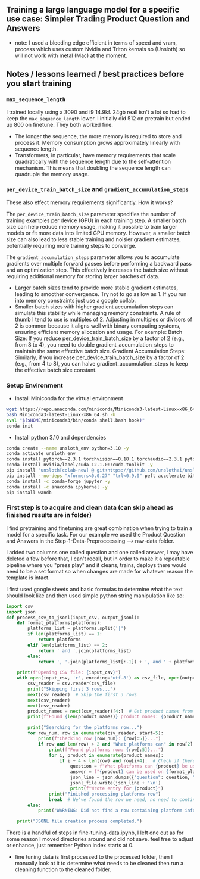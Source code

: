 ## Training a large language model for a specific use case: Simpler Trading Product Question and Answers
- note: I used a bleeding edge efficient in terms of speed and vram, process which uses custom Nvidia and Triton kernals so (Unsloth) so will not work with metal (Mac) at the moment.

## Notes / lessons learned / best practices before you start training
### `max_sequence_length` 
I trained locally using a 3090 and i9 14.9kf.  24gb reall isn't a lot so had to keep the `max_sequence_length` lower.  I initially did 512 on pretrain but ended up 800 on finetune.  They both worked fine.
- The longer the sequence, the more memory is required to store and process it. Memory consumption grows approximately linearly with sequence length.
- Transformers, in particular, have memory requirements that scale quadratically with the sequence length due to the self-attention mechanism. This means that doubling the sequence length can quadruple the memory usage.

### `per_device_train_batch_size` and `gradient_accumulation_steps` 
These also effect memory requirements significantly.  How it works?

The `per_device_train_batch_size` parameter specifies the number of training examples per device (GPU) in each training step. A smaller batch size can help reduce memory usage, making it possible to train larger models or fit more data into limited GPU memory. However, a smaller batch size can also lead to less stable training and noisier gradient estimates, potentially requiring more training steps to converge.

The `gradient_accumulation_steps` parameter allows you to accumulate gradients over multiple forward passes before performing a backward pass and an optimization step. This effectively increases the batch size without requiring additional memory for storing larger batches of data.
- Larger batch sizes tend to provide more stable gradient estimates, leading to smoother convergence. Try not to go as low as 1.  If you run into memory constraints just use a google collab.
- Smaller batch sizes with higher gradient accumulation steps can simulate this stability while managing memory constraints.
A rule of thumb I tend to use is multiples of 2.
Adjusting in multiples or divisors of 2 is common because it aligns well with binary computing systems, ensuring efficient memory allocation and usage. For example:
Batch Size:
If you reduce per_device_train_batch_size by a factor of 2 (e.g., from 8 to 4), you need to double gradient_accumulation_steps to maintain the same effective batch size.
Gradient Accumulation Steps:
Similarly, if you increase per_device_train_batch_size by a factor of 2 (e.g., from 4 to 8), you can halve gradient_accumulation_steps to keep the effective batch size constant.


### Setup Environment
- Install Miniconda for the virtual environment
```bash
wget https://repo.anaconda.com/miniconda/Miniconda3-latest-Linux-x86_64.sh -O Miniconda3-latest-Linux-x86_64.sh
bash Miniconda3-latest-Linux-x86_64.sh -b
eval "$($HOME/miniconda3/bin/conda shell.bash hook)"
conda init
```
- Install python 3.10 and dependencies
```bash
conda create --name unsloth_env python=3.10 -y
conda activate unsloth_env
conda install pytorch==2.3.1 torchvision==0.18.1 torchaudio==2.3.1 pytorch-cuda=12.1 -c pytorch -c nvidia -y
conda install nvidia/label/cuda-12.1.0::cuda-toolkit -y
pip install "unsloth[colab-new] @ git+https://github.com/unslothai/unsloth.git"
pip install --no-deps "xformers<0.0.27" "trl<0.9.0" peft accelerate bitsandbytes
conda install -c conda-forge jupyter -y
conda install -c anaconda ipykernel -y
pip install wandb
```

### First step is to acquire and clean data (can skip ahead as finished results are in folder)
I find pretraining and finetuning are great combination when trying to train a model for a specific task.
For our example we used the Product Question and Answers in the Step-1-Data-Preproccessing --> raw-data folder.

I added two columns one called question and one called answer, I may have deleted a few before that, I can't recall, but in order to make it a repeatable pipeline where you "press play" and it cleans, trains, deploys there would need to be a set format so when changes are made for whatever reason the template is intact.  

I first used google sheets and basic formulas to determine what the text should look like and then used simple python string manipulation like so:
```python
import csv
import json
def process_csv_to_jsonl(input_csv, output_jsonl):
    def format_platforms(platforms):
        platforms_list = platforms.split('|')
        if len(platforms_list) == 1:
            return platforms
        elif len(platforms_list) == 2:
            return ' and '.join(platforms_list)
        else:
            return ', '.join(platforms_list[:-1]) + ', and ' + platforms_list[-1]

    print(f"Opening CSV file: {input_csv}")
    with open(input_csv, 'r', encoding='utf-8') as csv_file, open(output_jsonl, 'w', encoding='utf-8') as jsonl_file:
        csv_reader = csv.reader(csv_file)
        print("Skipping first 3 rows...")
        next(csv_reader)  # Skip the first 3 rows
        next(csv_reader)
        next(csv_reader)
        product_names = next(csv_reader)[4:]  # Get product names from row 4, starting from column E
        print(f"Found {len(product_names)} product names: {product_names[:5]}...")

        print("Searching for the platforms row...")
        for row_num, row in enumerate(csv_reader, start=5):
            print(f"Checking row {row_num}: {row[:5]}...")
            if row and len(row) > 2 and "What platforms can" in row[2]:
                print(f"Found platforms row: {row[:5]}...")
                for i, product in enumerate(product_names):
                    if i + 4 < len(row) and row[i+4]:  # Check if there's a value for this product
                        question = f"What platforms can {product} be used on?"
                        answer = f"{product} can be used on {format_platforms(row[i+4])}"
                        json_line = json.dumps({"question": question, "answer": answer})
                        jsonl_file.write(json_line + '\n')
                        print(f"Wrote entry for {product}")
                print("Finished processing platforms row")
                break  # We've found the row we need, no need to continue
        else:
            print("WARNING: Did not find a row containing platform information!")

    print("JSONL file creation process completed.")

```
There is a handful of steps in fine-tuning-data.ipynb, I left one out as for some reason I moved directories around and did not save.  feel free to adjust or enhance, just remember Python index starts at 0.  

- fine tuning data is first processed to the processed folder, then I manually look at it to determine what needs to be cleaned then run a cleaning function to the cleaned folder.